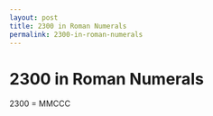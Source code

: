 ```yaml
---
layout: post
title: 2300 in Roman Numerals
permalink: 2300-in-roman-numerals
---
```


# 2300 in Roman Numerals

2300 = MMCCC
